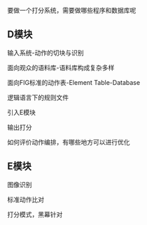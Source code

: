 要做一个打分系统，需要做哪些程序和数据库呢

## D模块

输入系统-动作的切块与识别

面向观众的语料库-语料库构成复杂多样

面向FIG标准的动作表-Element Table-Database

逻辑语言下的规则文件

引入E模块

输出打分

如何评价动作编排，有哪些地方可以进行优化

## E模块

图像识别

标准动作比对

打分模式，黑幕针对

